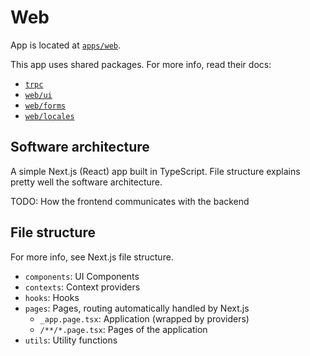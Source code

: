 # Web

App is located at [`apps/web`](../../../apps/web).

This app uses shared packages. For more info, read their docs:

- [`trpc`](../packages/api.md)
- [`web/ui`](../packages/web/ui.md)
- [`web/forms`](../packages/web/forms.md)
- [`web/locales`](../packages/web/locales.md)

## Software architecture

A simple Next.js (React) app built in TypeScript. File structure explains pretty well the software architecture.

TODO: How the frontend communicates with the backend

## File structure

For more info, see Next.js file structure.

- `components`: UI Components
- `contexts`: Context providers
- `hooks`: Hooks
- `pages`: Pages, routing automatically handled by Next.js
  - `_app.page.tsx`: Application (wrapped by providers)
  - `/**/*.page.tsx`: Pages of the application
- `utils`: Utility functions
